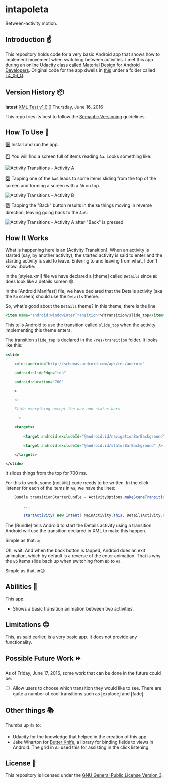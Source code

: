 # intapoleta

Between-activity motion.

## Introduction :point_up:

This repository holds code for a very basic Android app that shows how to implement movement when switching between activities. I met this app during an online [Udacity](https://www.udacity.com/) class called [Material Design for Android Developers](https://www.udacity.com/course/material-design-for-android-developers--ud862). Original code for the app dwells in [this](https://github.com/udacity/ud862-samples) under a folder called [L4_06_Q](https://github.com/udacity/ud862-samples/tree/master/L4_06_Q).

## Version History :package:

**latest** 	[XML Test v1.0.0](https://github.com/joshua-kairu/xml-test/releases/download/v1.0/XML-Test-v1.0.0.apk) 	Thursday, June 16, 2016

This repo tries its best to follow the [Semantic Versioning](http://semver.org/) guidelines.

## How To Use :wrench:

:zero: Install and run the app.

:one: You will find a screen full of items reading `Aa`. Looks something like:

![Activity Transitions - Activity A](screenshots/activity-transitions-activity-a-2016-06-17-110912.png) 

:two: Tapping one of the `Aa`s leads to some items sliding from the top of the screen and forming a screen with a `Bb` on top.

![Activity Transitions - Activity B](screenshots/activity-transitions-activity-b-2016-06-17-110912.png) 

:three: Tapping the "Back" button results in the `Bb` things moving in reverse direction, leaving going back to the `Aa`s.

![Activity Transitions - Activity A after "Back" is pressed](screenshots/activity-transitions-activity-a-2016-06-17-110912.png) 

## How It Works

What is happening here is an [Activity Transition]. When an activity is started (say, by another activity), the started activity is said to enter and the starting activity is said to leave. Entering to and leaving from what, I don't know. :bowtie:  

In the [styles.xml] file we have declared a [theme] called `Details` since `Bb` does look like a details screen :smile:. 

In the [Android Manifest] file, we have declared that the Details activity (aka the `Bb` screen) should use the `Details` theme.

So, what's good about the `Details` theme? In this theme, there is the line 

```xml 
<item name="android:windowEnterTransition">@transition/slide_top</item>
```

This tells Android to use the transition called `slide_top` when the activity implementing this theme enters.

The transition `slide_top` is declared in the `/res/transition` folder. It looks like this:

```xml
<slide

    xmlns:android="http://schemas.android.com/apk/res/android"

    android:slideEdge="top"

    android:duration="700"

    >

    <!--

    Slide everything except the nav and status bars

    -->

    <targets>

        <target android:excludeId="@android:id/navigationBarBackground" />

        <target android:excludeId="@android:id/statusBarBackground" />

    </targets>

</slide>
```

It slides things from the top for 700 ms.

For this to work, some (not `XML`) code needs to be written. In the click listener for each of the items in `Aa`, we have the lines:

```java
	Bundle transitionStarterBundle = ActivityOptions.makeSceneTransitionAnimation( MainActivity.this ).toBundle();

        ...

        startActivity( new Intent( MainActivity.this, DetailsActivity.class ), transitionStarterBundle );
```

The [Bundle] tells Android to start the Details activity using a transition. Android will use the transition declared in XML to make this happen.

Simple as that. :end:

Oh, wait. And when the back button is tapped, Android does an exit animation, which by default is a reverse of the enter animation. That is why the `Bb` items slide back up when switching from `Bb` to `Aa`.

Simple as that. :end::wink:

## Abilities :muscle:

This app:
* Shows a basic transition animation between two activities.

## Limitations :worried:

This, as said earlier, is a very basic app. It does not provide any functionality.

## Possible Future Work :fast_forward:

As of Friday, June 17, 2016, some work that can be done in the future could be: 
- [ ] Allow users to choose which transition they would like to see. There are quite a number of cool transitions such as [explode] and [fade]. 

## Other things :books:

Thumbs up :+1: to:
* Udacity for the knowledge that helped in the creation of this app.
* Jake Wharton for [Butter Knife](http://jakewharton.github.io/butterknife/), a library for binding fields to views in Android. The grid in `Aa` used this for assisting in the click listening.

## License :lock_with_ink_pen:

This repository is licensed under the [GNU General Public License Version 3](http://www.gnu.org/licenses/gpl-3.0.en.html).
